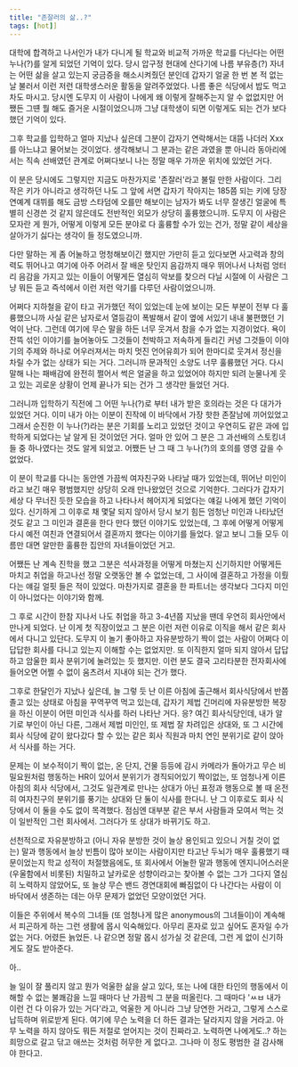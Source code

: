 ```yaml
---
title: "존잘러의 삶..?"
tags: [hot]]
---
```


대학에 합격하고 나서인가 내가 다니게 될 학교와 비교적 가까운 학교를 다닌다는 어떤 누나(?)를 알게 되었던 기억이 있다. 당시 압구정 현대에 산다기에 나름 부유층(?) 자녀는 어떤 삶을 살고 있는지 궁금증을 해소시켜줬던 분인데 갑자기 얼굴 한 번 본 적 없는 날 불러서 이런 저런 대학생스러운 활동을 알려주었었다. 나름 좋은 식당에서 밥도 먹고 차도 마시고. 당시엔 도무지 이 사람이 나에게 왜 이렇게 잘해주는지 알 수 없없지만 어쨌든 그떈 뭘 해도 즐거운 시절이었으니까 그냥 대학생이 되면 이렇게도 되는 건가 보다했던 기억이 있다.

그후 학교를 입학하고 얼마 지났나 싶은데 그분이 갑자기 연락해서는 대뜸 나더러 Xxx를 아느냐고 물어보는 것이었다. 생각해보니 그 분과는 같은 과였을 뿐 아니라 동아리에서는 직속 선배였던 관계로 어쩌다보니 나는 정말 매우 가까운 위치에 있었던 거다. 

이 분은 당시에도 그렇지만 지금도 마찬가지로 '존잘러'라고 불릴 만한 사람이다. 그리 작은 키가 아니라고 생각하던 나도 그 앞에 서면 갑자기 작아지는 185쯤 되는 키에 당장 연예계 대뷔를 해도 금방 스타덤에 오를만 해보이는 남자가 봐도 너무 잘생긴 얼굴에 특별히 신경쓴 것 같지 않은데도 전반적인 외모가 상당히 훌륭했으니까. 도무지 이 사람은 모자란 게 뭔가, 어떻게 이렇게 모든 분야로 다 훌륭할 수가 있는 건가, 정말 같이 세상을 살아가기 싫다는 생각이 들 정도였으니까. 

다만 말하는 게 좀 어눌하고 멍청해보이긴 했지만 가만히 듣고 있다보면 사고력과 창의력도 뛰어나고 여기에 아주 어려서 잘 배운 탓인지 음감까지 매우 뛰어나서 나처럼 엉터리 음감을 가지고 있는 이들이 어떻게든 열심히 악보를 찾으러 다닐 시절에 이 사람은 그냥 뭐든 듣고 즉석에서 이런 저런 악기를 다루던 사람이었으니까.

어쩌다 지하철을 같이 타고 귀가했던 적이 있었는데 눈에 보이는 모든 부분이 전부 다 훌륭했으니까 사실 같은 남자로서 열등감이 폭발해서 같이 옆에 서있기 내내 불편했던 기억이 난다. 그런데 여기에 무슨 말을 하든 너무 웃겨서 참을 수가 없는 지경이었다. 욕이 잔뜩 섞인 이야기를 늘어놓아도 그것들이 천박하고 저속하게 들리긴 커녕 그것들이 이야기의 주제와 하나로 어우러져서는 마치 멋진 언어유희가 되어 한마디로 웃겨서 정신을 차릴 수가 없는 상태가 되는 거다. 그러니까 문과적인 소양도 너무 훌륭했던 거다. 다시 말해 나는 패배감에 완전히 쩔어서 썩은 얼굴을 하고 있었어야 하지만 되려 눈물나게 웃고 있는 괴로운 상황이 언제 끝나가 되는 건가 그 생각만 들었던 거다.

그러니까 입학하기 직전에 그 어떤 누나(?)로 부터 내가 받은 호의라는 것은 다 대가가 있었던 거다. 이미 내가 아는 이분이 진작에 이 바닥에서 가장 핫한 존잘남에 끼어있었고 그래서 순진한 이 누나(?)라는 분은 기회를 노리고 있었던 것이고 우연히도 같은 과에 입학하게 되었다는 날 알게 된 것이었던 거다. 얼마 안 있어 그 분은 그 과선배의 스토킹녀들 중 하나였다는 것도 알게 되었고. 어쨌든 난 그 때 그 누나(?)의 호의를 영영 갚을 수 없었다.

이 분이 학교를 다니는 동안엔 가끔씩 여자친구와 나타날 때가 있었는데, 뛰어난 미인이라고 보긴 매우 평범했지만 상당히 오래 만나왔었던 것으로 기억한다. 그러다가 갑자기 세상 다 무너진 듯한 모습을 하고 나타나서 헤어지게 되었다는 얘길 나에게 했던 기억이 있다. 신기하게 그 이후로 채 몇달 되지 않아서 당시 보기 힘든 엄청난 미인과 나타났던 것도 같고 그 미인과 결혼을 한다 만다 했던 이야기도 있었는데, 그 후에 어떻게 어떻게 다시 예전 여친과 연결되어서 결혼까지 했다는 이야기를 들었다. 알고 보니 그들 모두 이름만 대면 알만한 훌륭한 집안의 자녀들이었던 거고.

어쨌든 난 계속 진학을 했고 그분은 석사과정을 어떻게 마쳤는지 신기하지만 어떻게든 마치고 취업을 하고나선 정말 오랫동안 볼 수 없었는데, 그 사이에 결혼하고 가정을 이뤘다는 얘길 얼핏 들은 적이 있었다. 마찬가지로 결혼을 한 파트너는 생각보다 그다지 미인이 아니었다는 이야기와 함께.

그 후로 시간이 한참 지나서 나도 취업을 하고 3-4년쯤 지났을 땐데 우연히 회사안에서 만나게 되었다. 난 이게 첫 직장이었고 그 분은 이런 저런 이유로 이직을 해서 같은 회사에서 다니고 있단다. 도무지 이 놀기 좋아하고 자유분방하기 짝이 없는 사람이 어쩌다 이 답답한 회사를 다니고 있는지 이해할 수는 없었지만. 또 이직한지 얼마 되지 않아서 답답하고 암울한 회사 분위기에 눌려있는 듯 했지만. 이런 분도 결국 고리타분한 전자회사에 들어오면 어쩔 수 없이 움츠려서 지내야 되는 건가 했다.

그후로 한달인가 지났나 싶은데, 늘 그렇 듯 난 이른 아침에 출근해서 회사식당에서 반쯤 졸고 있는 상태로 아침을 꾸역꾸역 먹고 있는데, 갑자기 제법 긴머리에 자유분방한 복장을 하신 이분이 어떤 미인과 식사를 하러 나타난 거다. 응? 여긴 회사식당인데, 내가 알기로 부인이 아닌 다른, 그래서 제법 미인인, 또 제법 잘 차려입은 상대와, 또 그 시간에 회사 식당에 같이 왔다갔다 할 수 있는 같은 회사 직원과 마치 연인 분위기로 같이 앉아서 식사를 하는 거다.

문제는 이 보수적이기 짝이 없는, 온 단지, 건물 등등에 감시 카메라가 돌아가고 무슨 비밀요원처럼 행동하는 HR이 있어서 분위기가 경직되어있기 짝이없는, 또 엄청나게 이른 아침의 회사 식당에서, 그것도 일관계로 만나는 상대가 아닌 표정과 행동으로 볼 때 온전히 여자친구의 분위기를 풍기는 상대와 단 둘이 식사를 한다니. 난 그 이후로도 회사 식당에서 이 둘을 수도 없이 목격했다. 점심엔 대부분 같은 부서 사람들과 모여서 먹는 것이 일반적인 그런 회사에서. 그러다가 또 상대가 바뀌기도 하고. 

선천적으로 자유분방하고 (아니 자유 분방한 것이 늘상 용인되고 있으니 거칠 것이 없는) 말과 행동에서 늘상 빈틈이 많아 보이는 사람이지만 타고난 두뇌가 매우 훌륭했기 때문이었는지 학교 성적이 처절했음에도, 또 회사에서 어눌한 말과 행동에 엔지니어스러운 (우울함에서 비롯된) 치밀하고 날카로운 성향이라고는 찾아볼 수 없는 그가 그다지 열심히 노력하지 않았어도, 또 늘상 무슨 밴드 경연대회에 빠짐없이 다 나간다는 사람이 이 바닥에서 생존하는 데는 아무 문제가 없었던 모양이었던 거다.

이들은 주위에서 복수의 그녀들 (또 엄청나게 많은 anonymous의 그녀들이)이 계속해서 피곤하게 하는 그런 생활에 몹시 익숙해있다. 아무리 혼자로 있고 싶어도 혼자일 수가 없는 거다. 어렸든 늙었든. 나 같으면 정말 몹시 성가실 것 같은데, 그런 게 없이 신기하게도 잘도 받아준다.

아..

늘 일이 잘 풀리지 않고 뭔가 억울한 삶을 살고 있다, 또는 나에 대한 타인의 행동에서 이해할 수 없는 불쾌감을 느낄 때마다 난 가끔씩 그 분을 떠올린다. 그 때마다 'ㅆㅂ 내가 이런 건 다 이유가 있는 거다'라고, 억울한 게 아니라 그냥 당연한 거라고, 그렇게 스스로 납득하며 위로받게 된다. 여기에 무슨 노력을 더 하든 결과는 달라지지 않을 거라고. 아무 노력을 하지 않아도 뭐든 저절로 얻어지는 것이 진짜라고. 노력하면 나에게도..? 하는 희망으로 갈고 닦고 애쓰는 것처럼 허무한 게 없다고. 그나마 이 정도 평범한 걸 감사해야 한다고.